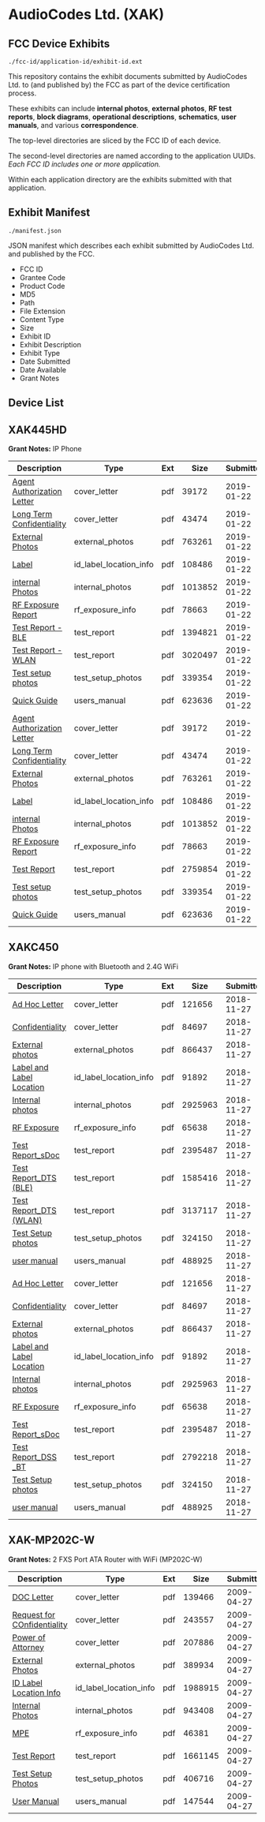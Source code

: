 # AudioCodes Ltd. (XAK)
## FCC Device Exhibits

```
./fcc-id/application-id/exhibit-id.ext
```

This repository contains the exhibit documents submitted by AudioCodes Ltd. to (and published by) the FCC as part of the device certification process.

These exhibits can include **internal photos**, **external photos**, **RF test reports**, **block diagrams**, **operational descriptions**, **schematics**, **user manuals**, and various **correspondence**.

The top-level directories are sliced by the FCC ID of each device.

The second-level directories are named according to the application UUIDs. *Each FCC ID includes one or more application.*

Within each application directory are the exhibits submitted with that application. 

## Exhibit Manifest

```
./manifest.json
```

JSON manifest which describes each exhibit submitted by AudioCodes Ltd. and published by the FCC.

- FCC ID
- Grantee Code
- Product Code
- MD5
- Path
- File Extension
- Content Type
- Size
- Exhibit ID
- Exhibit Description
- Exhibit Type
- Date Submitted
- Date Available
- Grant Notes

## Device List
## XAK445HD
**Grant Notes:** IP Phone

| Description | Type | Ext | Size | Submitted | Available |
| ----------- | ---- | --- | ---- | --------- | --------- |
| [Agent Authorization Letter](XAK445HD/1c8fb039769b27d925ef223edf1edd93/4138295.pdf) | cover_letter | pdf | 39172 | 2019-01-22 | 2019-01-22 |
| [Long Term Confidentiality](XAK445HD/1c8fb039769b27d925ef223edf1edd93/4138300.pdf) | cover_letter | pdf | 43474 | 2019-01-22 | 2019-01-22 |
| [External Photos](XAK445HD/1c8fb039769b27d925ef223edf1edd93/4138297.pdf) | external_photos | pdf | 763261 | 2019-01-22 | 2019-01-22 |
| [Label](XAK445HD/1c8fb039769b27d925ef223edf1edd93/4138299.pdf) | id_label_location_info | pdf | 108486 | 2019-01-22 | 2019-01-22 |
| [internal Photos](XAK445HD/1c8fb039769b27d925ef223edf1edd93/4138298.pdf) | internal_photos | pdf | 1013852 | 2019-01-22 | 2019-01-22 |
| [RF Exposure Report](XAK445HD/1c8fb039769b27d925ef223edf1edd93/4138303.pdf) | rf_exposure_info | pdf | 78663 | 2019-01-22 | 2019-01-22 |
| [Test Report - BLE](XAK445HD/1c8fb039769b27d925ef223edf1edd93/4138305.pdf) | test_report | pdf | 1394821 | 2019-01-22 | 2019-01-22 |
| [Test Report - WLAN](XAK445HD/1c8fb039769b27d925ef223edf1edd93/4138306.pdf) | test_report | pdf | 3020497 | 2019-01-22 | 2019-01-22 |
| [Test setup photos](XAK445HD/1c8fb039769b27d925ef223edf1edd93/4138307.pdf) | test_setup_photos | pdf | 339354 | 2019-01-22 | 2019-01-22 |
| [Quick Guide](XAK445HD/1c8fb039769b27d925ef223edf1edd93/4138302.pdf) | users_manual | pdf | 623636 | 2019-01-22 | 2019-01-22 |
| [Agent Authorization Letter](XAK445HD/db44f43ac6af37ec288228f0c1d40355/4138295.pdf) | cover_letter | pdf | 39172 | 2019-01-22 | 2019-01-22 |
| [Long Term Confidentiality](XAK445HD/db44f43ac6af37ec288228f0c1d40355/4138300.pdf) | cover_letter | pdf | 43474 | 2019-01-22 | 2019-01-22 |
| [External Photos](XAK445HD/db44f43ac6af37ec288228f0c1d40355/4138297.pdf) | external_photos | pdf | 763261 | 2019-01-22 | 2019-01-22 |
| [Label](XAK445HD/db44f43ac6af37ec288228f0c1d40355/4138299.pdf) | id_label_location_info | pdf | 108486 | 2019-01-22 | 2019-01-22 |
| [internal Photos](XAK445HD/db44f43ac6af37ec288228f0c1d40355/4138298.pdf) | internal_photos | pdf | 1013852 | 2019-01-22 | 2019-01-22 |
| [RF Exposure Report](XAK445HD/db44f43ac6af37ec288228f0c1d40355/4138303.pdf) | rf_exposure_info | pdf | 78663 | 2019-01-22 | 2019-01-22 |
| [Test Report](XAK445HD/db44f43ac6af37ec288228f0c1d40355/4138318.pdf) | test_report | pdf | 2759854 | 2019-01-22 | 2019-01-22 |
| [Test setup photos](XAK445HD/db44f43ac6af37ec288228f0c1d40355/4138307.pdf) | test_setup_photos | pdf | 339354 | 2019-01-22 | 2019-01-22 |
| [Quick Guide](XAK445HD/db44f43ac6af37ec288228f0c1d40355/4138302.pdf) | users_manual | pdf | 623636 | 2019-01-22 | 2019-01-22 |
## XAKC450
**Grant Notes:** IP phone with Bluetooth and 2.4G WiFi

| Description | Type | Ext | Size | Submitted | Available |
| ----------- | ---- | --- | ---- | --------- | --------- |
| [Ad Hoc Letter](XAKC450/e5e87aaedaca93e487a66e0b3a1535b4/4086414.pdf) | cover_letter | pdf | 121656 | 2018-11-27 | 2018-11-28 |
| [Confidentiality](XAKC450/e5e87aaedaca93e487a66e0b3a1535b4/4086415.pdf) | cover_letter | pdf | 84697 | 2018-11-27 | 2018-11-28 |
| [External photos](XAKC450/e5e87aaedaca93e487a66e0b3a1535b4/4086416.pdf) | external_photos | pdf | 866437 | 2018-11-27 | 2018-11-28 |
| [Label and Label Location](XAKC450/e5e87aaedaca93e487a66e0b3a1535b4/4086418.pdf) | id_label_location_info | pdf | 91892 | 2018-11-27 | 2018-11-28 |
| [Internal photos](XAKC450/e5e87aaedaca93e487a66e0b3a1535b4/4086417.pdf) | internal_photos | pdf | 2925963 | 2018-11-27 | 2018-11-28 |
| [RF Exposure](XAKC450/e5e87aaedaca93e487a66e0b3a1535b4/4086422.pdf) | rf_exposure_info | pdf | 65638 | 2018-11-27 | 2018-11-28 |
| [Test Report_sDoc](XAKC450/e5e87aaedaca93e487a66e0b3a1535b4/4086421.pdf) | test_report | pdf | 2395487 | 2018-11-27 | 2018-11-28 |
| [Test Report_DTS (BLE)](XAKC450/e5e87aaedaca93e487a66e0b3a1535b4/4086438.pdf) | test_report | pdf | 1585416 | 2018-11-27 | 2018-11-28 |
| [Test Report_DTS (WLAN)](XAKC450/e5e87aaedaca93e487a66e0b3a1535b4/4086439.pdf) | test_report | pdf | 3137117 | 2018-11-27 | 2018-11-28 |
| [Test Setup photos](XAKC450/e5e87aaedaca93e487a66e0b3a1535b4/4086420.pdf) | test_setup_photos | pdf | 324150 | 2018-11-27 | 2018-11-28 |
| [user manual](XAKC450/e5e87aaedaca93e487a66e0b3a1535b4/4086419.pdf) | users_manual | pdf | 488925 | 2018-11-27 | 2018-11-28 |
| [Ad Hoc Letter](XAKC450/f1f4ee49a47dd7cd405722ac520dccc9/4086414.pdf) | cover_letter | pdf | 121656 | 2018-11-27 | 2018-11-28 |
| [Confidentiality](XAKC450/f1f4ee49a47dd7cd405722ac520dccc9/4086415.pdf) | cover_letter | pdf | 84697 | 2018-11-27 | 2018-11-28 |
| [External photos](XAKC450/f1f4ee49a47dd7cd405722ac520dccc9/4086416.pdf) | external_photos | pdf | 866437 | 2018-11-27 | 2018-11-28 |
| [Label and Label Location](XAKC450/f1f4ee49a47dd7cd405722ac520dccc9/4086418.pdf) | id_label_location_info | pdf | 91892 | 2018-11-27 | 2018-11-28 |
| [Internal photos](XAKC450/f1f4ee49a47dd7cd405722ac520dccc9/4086417.pdf) | internal_photos | pdf | 2925963 | 2018-11-27 | 2018-11-28 |
| [RF Exposure](XAKC450/f1f4ee49a47dd7cd405722ac520dccc9/4086422.pdf) | rf_exposure_info | pdf | 65638 | 2018-11-27 | 2018-11-28 |
| [Test Report_sDoc](XAKC450/f1f4ee49a47dd7cd405722ac520dccc9/4086421.pdf) | test_report | pdf | 2395487 | 2018-11-27 | 2018-11-28 |
| [Test Report_DSS _BT](XAKC450/f1f4ee49a47dd7cd405722ac520dccc9/4086423.pdf) | test_report | pdf | 2792218 | 2018-11-27 | 2018-11-28 |
| [Test Setup photos](XAKC450/f1f4ee49a47dd7cd405722ac520dccc9/4086420.pdf) | test_setup_photos | pdf | 324150 | 2018-11-27 | 2018-11-28 |
| [user manual](XAKC450/f1f4ee49a47dd7cd405722ac520dccc9/4086419.pdf) | users_manual | pdf | 488925 | 2018-11-27 | 2018-11-28 |
## XAK-MP202C-W
**Grant Notes:** 2 FXS Port ATA Router with WiFi (MP202C-W)

| Description | Type | Ext | Size | Submitted | Available |
| ----------- | ---- | --- | ---- | --------- | --------- |
| [DOC Letter](XAK-MP202C-W/c69879293039aed12f9b51d4f427ae22/1101956.pdf) | cover_letter | pdf | 139466 | 2009-04-27 | 2009-04-27 |
| [Request for COnfidentiality](XAK-MP202C-W/c69879293039aed12f9b51d4f427ae22/1101955.pdf) | cover_letter | pdf | 243557 | 2009-04-27 | 2009-04-27 |
| [Power of Attorney](XAK-MP202C-W/c69879293039aed12f9b51d4f427ae22/1101963.pdf) | cover_letter | pdf | 207886 | 2009-04-27 | 2009-04-27 |
| [External Photos](XAK-MP202C-W/c69879293039aed12f9b51d4f427ae22/1101957.pdf) | external_photos | pdf | 389934 | 2009-04-27 | 2009-04-27 |
| [ID Label Location Info](XAK-MP202C-W/c69879293039aed12f9b51d4f427ae22/1101959.pdf) | id_label_location_info | pdf | 1988915 | 2009-04-27 | 2009-04-27 |
| [Internal Photos](XAK-MP202C-W/c69879293039aed12f9b51d4f427ae22/1101958.pdf) | internal_photos | pdf | 943408 | 2009-04-27 | 2009-04-27 |
| [MPE](XAK-MP202C-W/c69879293039aed12f9b51d4f427ae22/1101961.pdf) | rf_exposure_info | pdf | 46381 | 2009-04-27 | 2009-04-27 |
| [Test Report](XAK-MP202C-W/c69879293039aed12f9b51d4f427ae22/1101965.pdf) | test_report | pdf | 1661145 | 2009-04-27 | 2009-04-27 |
| [Test Setup Photos](XAK-MP202C-W/c69879293039aed12f9b51d4f427ae22/1101966.pdf) | test_setup_photos | pdf | 406716 | 2009-04-27 | 2009-04-27 |
| [User Manual](XAK-MP202C-W/c69879293039aed12f9b51d4f427ae22/1101960.pdf) | users_manual | pdf | 147544 | 2009-04-27 | 2009-04-27 |
